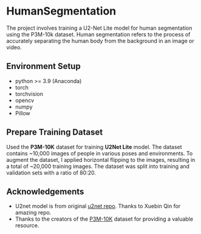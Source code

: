 # HumanSegmentation
The project involves training a U2-Net Lite model for human segmentation using the P3M-10k dataset. Human segmentation refers to the process of accurately separating the human body from the background in an image or video. 

## Environment Setup
* python >= 3.9 (Anaconda)
* torch
* torchvision
* opencv
* numpy
* Pillow

## Prepare Training Dataset
Used the **P3M-10K** dataset for training **U2Net Lite** model. The dataset contains ~10,000 images of people in various poses and environments. To augment the dataset, I applied horizontal flipping to the images, resulting in a total of ~20,000 training images. The dataset was split into training and validation sets with a ratio of 80:20.


## Acknowledgements
* U2net model is from original [u2net repo](https://github.com/xuebinqin/U-2-Net). Thanks to Xuebin Qin for amazing repo.
* Thanks to the creators of the [P3M-10K](https://github.com/JizhiziLi/P3M) dataset for providing a valuable resource.